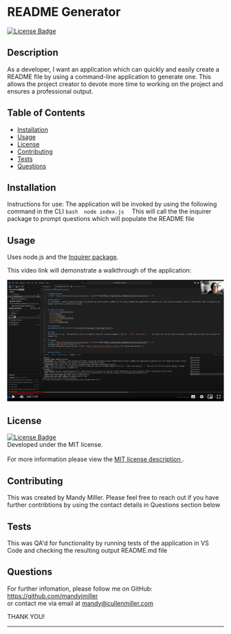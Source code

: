
# README Generator
<a href = https://choosealicense.com/licenses/mit/> ![License Badge](https://img.shields.io/badge/License-MIT-yellow.svg)</a> <br>

## Description
As a developer, I want an application which can quickly and easily create a README file by using a command-line application to generate one. This allows the project creator to devote more time to working on the project and ensures a professional output.


## Table of Contents
- [Installation](#installation)
- [Usage](#usage)
- [License](#license)
- [Contributing](#contributing)
- [Tests](#tests)
- [Questions](#questions)

## Installation
Instructions for use:  The application will be invoked by using the following command in the CLI  ```bash  node index.js  ```  This will call the the inquirer package to prompt questions which will populate the README file

## Usage
Uses node.js and the [Inquirer package](https://www.npmjs.com/package/inquirer).

This video link will demonstrate a walkthrough of the application:

<a href = 'https://drive.google.com/file/d/185zTHgKL1Y3cBbUL8oOUupMlCTyGPN3D/view?usp=sharing'> ![screenshot](assets/images/screenshot.png)</a>


## License
<a href = https://choosealicense.com/licenses/mit/> ![License Badge](https://img.shields.io/badge/License-MIT-yellow.svg)</a> <br>
Developed under the MIT license.<br><br>
For more information please view the <a href = https://choosealicense.com/licenses/mit/> MIT license description </a> .


## Contributing
This was created by Mandy Miller. Please feel free to reach out if you have further contribtions by using the contact details in Questions section below

## Tests
This was QA'd for functionality by running tests of the application in VS Code and checking the resulting output README.md file

## Questions

For further infomation, please follow me on GitHub: <a href =https://github.com/mandyjmiller>https://github.com/mandyjmiller</a><br>
or contact me via email at mandy@cullenmiller.com

THANK YOU!

_____________________________________________________________________

